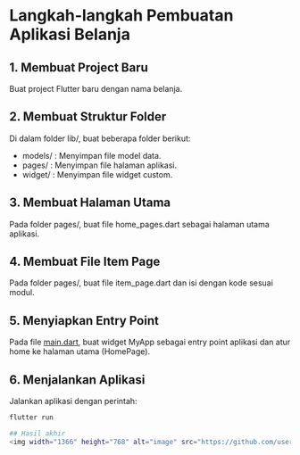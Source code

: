 # Langkah-langkah Pembuatan Aplikasi Belanja

## 1. Membuat Project Baru
Buat project Flutter baru dengan nama belanja.

## 2. Membuat Struktur Folder
Di dalam folder lib/, buat beberapa folder berikut:
- models/ : Menyimpan file model data.
- pages/ : Menyimpan file halaman aplikasi.
- widget/ : Menyimpan file widget custom.

## 3. Membuat Halaman Utama
Pada folder pages/, buat file home_pages.dart sebagai halaman utama aplikasi.

## 4. Membuat File Item Page
Pada folder pages/, buat file item_page.dart dan isi dengan kode sesuai modul.

## 5. Menyiapkan Entry Point
Pada file [main.dart](lib/main.dart), buat widget MyApp sebagai entry point aplikasi dan atur home ke halaman utama (HomePage).

## 6. Menjalankan Aplikasi
Jalankan aplikasi dengan perintah:
```sh
flutter run

## Hasil akhir
<img width="1366" height="768" alt="image" src="https://github.com/user-attachments/assets/a7648898-c10d-4f0b-b8b6-684c1b27617c" />
